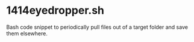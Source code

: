 # 1414eyedropper.sh
Bash code snippet to periodically pull files out of a target folder and save them elsewhere.
